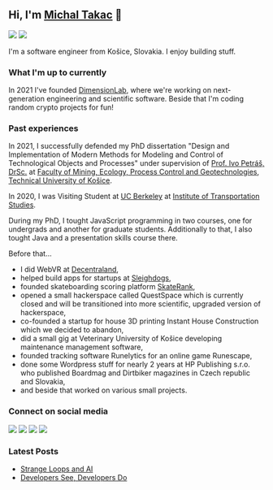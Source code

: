 ## Hi, I'm [Michal Takac](https://michaltakac.com) 👋

[![](https://komarev.com/ghpvc/?username=michaltakac&color=blue&label=Profile%20Views)](https://github.com/michaltakac/michaltakac)
[![](https://img.shields.io/github/followers/michaltakac?label=GitHub%20Followers)](https://github.com/michaltakac)

I'm a software engineer from Košice, Slovakia. I enjoy building stuff.

### What I'm up to currently

In 2021 I've founded [DimensionLab](https://dimensionlab.org), where we're working on next-generation engineering and scientific software. Beside that I'm coding random crypto projects for fun!

### Past experiences

In 2021, I successfully defended my PhD dissertation "Design and Implementation of Modern Methods for Modeling and Control of Technological Objects and Processes" under supervision of [Prof. Ivo Petráš, DrSc.](http://people.tuke.sk/ivo.petras/) at [Faculty of Mining, Ecology, Process Control and Geotechnologies](https://www.tuke.sk/wps/portal/tuke/faculties/fberg/), [Technical University of Košice](https://www.tuke.sk/wps/portal/tuke).

In 2020, I was Visiting Student at [UC Berkeley](https://www.berkeley.edu/) at [Institute of Transportation Studies](https://its.berkeley.edu/).

During my PhD, I tought JavaScript programming in two courses, one for undergrads and another for graduate students. Additionally to that, I also tought Java and a presentation skills course there.

Before that...

- I did WebVR at [Decentraland](https://decentraland.org/),
- helped build apps for startups at [Sleighdogs](https://sld.gs/), 
- founded skateboarding scoring platform [SkateRank](https://skaterank.com/), 
- opened a small hackerspace called QuestSpace which is currently closed and will be transitioned into more scientific, upgraded version of hackerspace, 
- co-founded a startup for house 3D printing Instant House Construction which we decided to abandon, 
- did a small gig at Veterinary University of Košice developing maintenance management software,
- founded tracking software Runelytics for an online game Runescape, 
- done some Wordpress stuff for nearly 2 years at HP Publishing s.r.o. who published Boardmag and Dirtbiker magazines in Czech republic and Slovakia,
- and beside that worked on various small projects.



### Connect on social media

[![](https://img.shields.io/badge/facebook-%230077B5.svg?&style=for-the-badge&logo=facebook&logoColor=white&color=4267B2)](https://www.facebook.com/michaltakacquest/)
[![](https://img.shields.io/badge/twitter-%230077B5.svg?&style=for-the-badge&logo=twitter&logoColor=white&color=00acee)](https://twitter.com/michaltakac) 
[![](https://img.shields.io/badge/instagram-%230077B5.svg?&style=for-the-badge&logo=instagram&logoColor=white&color=8a3ab9)](https://www.instagram.com/trytacatchme/)
[![](https://img.shields.io/badge/linkedin-%230077B5.svg?&style=for-the-badge&logo=linkedin&logoColor=white0e76a8)](https://www.linkedin.com/in/michaltakac/)

### Latest Posts

<!-- BLOG-POST-LIST:START -->
- [Strange Loops and AI](https://michaltakac.com/blog/strange-loops-and-ai/)
- [Developers See, Developers Do](https://michaltakac.com/blog/developers-see-developers-do/)
<!-- BLOG-POST-LIST:END -->

<!--
**michaltakac/michaltakac** is a ✨ _special_ ✨ repository because its `README.md` (this file) appears on your GitHub profile.

Here are some ideas to get you started:

- 🔭 I’m currently working on ...
- 🌱 I’m currently learning ...
- 👯 I’m looking to collaborate on ...
- 🤔 I’m looking for help with ...
- 💬 Ask me about ...
- 📫 How to reach me: ...
- 😄 Pronouns: ...
- ⚡ Fun fact: ...
-->
